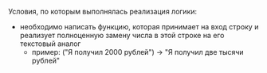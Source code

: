 Условия, по которым выполнялась реализация логики:
- необходимо написать функцию, которая принимает на вход строку и реализует  полноценную замену числа в этой строке на его текстовый аналог
  - пример:
    ("Я получил 2000 рублей") -> "Я получил две тысячи рублей"
